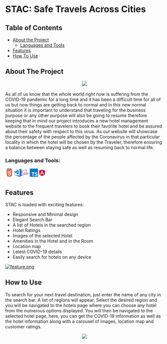 # STAC: Safe Travels Across Cities

## Table of Contents

* [About the Project](#about-the-project)
  * [Languages and Tools](#languages-and-tools)
* [Features](#features)
* [How To Use](#how-to-use )

## About The Project
<p align="center"><img width=22.5% src="https://github.com/flaregunner/STAC-final/blob/master/STAC/src/assets/img/biglogo.png"></p>

As all of us know that the whole world right now is suffering from the COVID-19 pandemic for a long time and it has been a difficult time for all of us but now things are getting back to normal and in this new normal situation it is important to understand that traveling for the business purpose or any other purpose will also be going to resume therefore keeping that in mind our project introduces a new hotel management website to the frequent travelers to book their favorite hotel and be assured about their safety with respect to this virus. As our website will showcase the percentage of the people affected by the Coronavirus in that particular locality in which the hotel will be chosen by the Traveler, therefore ensuring a balance between staying safe as well as resuming back to normal life.

### Languages and Tools:
<img align="left" alt="HTML5" width="26px" src="https://raw.githubusercontent.com/github/explore/80688e429a7d4ef2fca1e82350fe8e3517d3494d/topics/html/html.png" />
<img align="left" alt="Visual Studio Code" width="26px" src="https://raw.githubusercontent.com/github/explore/80688e429a7d4ef2fca1e82350fe8e3517d3494d/topics/visual-studio-code/visual-studio-code.png" />
<img align="left" alt="Sass" width="26px" src="https://raw.githubusercontent.com/github/explore/80688e429a7d4ef2fca1e82350fe8e3517d3494d/topics/sass/sass.png" />
<img align="left" alt="TypeScript" width="26px" src="https://raw.githubusercontent.com/github/explore/80688e429a7d4ef2fca1e82350fe8e3517d3494d/topics/typescript/typescript.png" />
<img align="left" alt="Angular" width="26px" src="https://raw.githubusercontent.com/github/explore/80688e429a7d4ef2fca1e82350fe8e3517d3494d/topics/angular/angular.png" />

<br />
<br />

## Features

STAC is loaded with exciting features:

* Responsive and Minimal design
* Elegant Search Bar
* A list of Hotels in the searched region
* Hotel Ratings
* Images of the selected Hotel
* Amenities in the Hotel and in the Room
* Location map
* Latest COVID-19 details
* Easily search for hotels on any device

[![feature.png](https://i.postimg.cc/wMtk35cq/feature.png)](https://postimg.cc/MfSBFQFN)

## How to Use

To search for your next travel destination, just enter the name of any city in the search bar. A list of regions will appear. Select the desired region and you will be navigated to the hotels page where you can choose any hotel from the numerous options displayed. You will then be navigated to the selected hotel page, here, you can get the COVID-19 information as well as the hotel information along with a carousel of images, location map and customer ratings.

<p align="center"><img src="https://github.com/flaregunner/STAC-final/blob/master/STAC/src/assets/img/searchthree.gif"></p>
